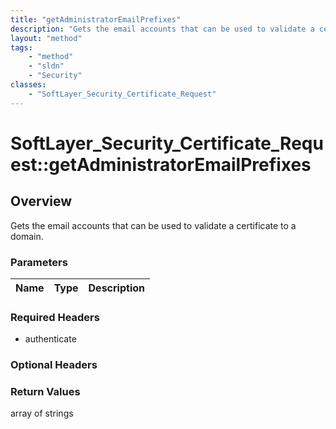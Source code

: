 ```yaml
---
title: "getAdministratorEmailPrefixes"
description: "Gets the email accounts that can be used to validate a certificate to a domain."
layout: "method"
tags:
    - "method"
    - "sldn"
    - "Security"
classes:
    - "SoftLayer_Security_Certificate_Request"
---
```

# SoftLayer_Security_Certificate_Request::getAdministratorEmailPrefixes
## Overview 
Gets the email accounts that can be used to validate a certificate to a domain. 

### Parameters 
|Name | Type | Description |
| --- | --- | --- |


### Required Headers
* authenticate

### Optional Headers

### Return Values
array of strings

